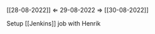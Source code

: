 [[28-08-2022]] $\Leftarrow$ 29-08-2022 $\Rightarrow$ [[30-08-2022]]

Setup [[Jenkins]] job with Henrik